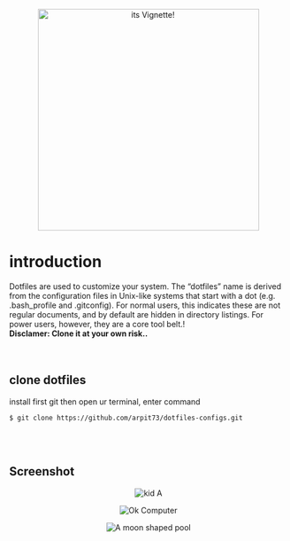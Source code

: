 <p align="center">
  <img src="https://github.com/arpit73/dotfiles-configs/blob/master/src/astro.jpg" alt="its Vignette!" width="400" height="400">
</p>

# introduction

Dotfiles are used to customize your system. The “dotfiles” name is derived from the configuration files in Unix-like systems that start with a dot (e.g. .bash_profile and .gitconfig). For normal users, this indicates these are not regular documents, and by default are hidden in directory listings. For power users, however, they are a core tool belt.</tspan>!
<br>
<b> Disclamer: Clone it at your own risk.. </b>
<br>
<br>
<br>

## clone dotfiles

install first git
then open ur terminal, enter command

```
$ git clone https://github.com/arpit73/dotfiles-configs.git
```

<br>
<br>

## Screenshot

<p align="center">
  <img src="https://github.com/arpit73/dotfiles-configs/blob/master/src/neofetch.png" alt="kid A">
</p>

<p align="center">
  <img src="https://github.com/arpit73/dotfiles-configs/blob/master/src/cmatrix.png" alt="Ok Computer">
</p>

<p align="center">
  <img src="https://github.com/arpit73/dotfiles-configs/blob/master/src/vscode.png" alt="A moon shaped pool">
</p>
